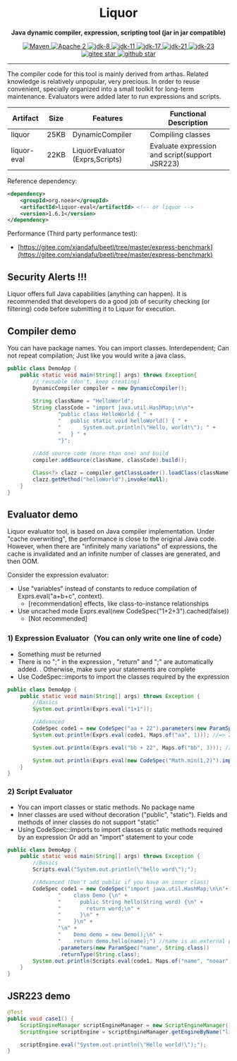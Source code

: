 <h1 align="center" style="text-align:center;">
Liquor
</h1>
<p align="center">
	<strong>Java dynamic compiler, expression, scripting tool (jar in jar compatible)</strong>
</p>
<p align="center">
    <a target="_blank" href="https://central.sonatype.com/search?q=org.noear%liquor">
        <img src="https://img.shields.io/maven-central/v/org.noear/liquor.svg?label=Maven%20Central" alt="Maven" />
    </a>
    <a target="_blank" href="LICENSE">
		<img src="https://img.shields.io/:License-Apache2-blue.svg" alt="Apache 2" />
	</a>
    <a target="_blank" href="https://www.oracle.com/java/technologies/javase/javase-jdk8-downloads.html">
		<img src="https://img.shields.io/badge/JDK-8-green.svg" alt="jdk-8" />
	</a>
    <a target="_blank" href="https://www.oracle.com/java/technologies/javase/jdk11-archive-downloads.html">
		<img src="https://img.shields.io/badge/JDK-11-green.svg" alt="jdk-11" />
	</a>
    <a target="_blank" href="https://www.oracle.com/java/technologies/javase/jdk17-archive-downloads.html">
		<img src="https://img.shields.io/badge/JDK-17-green.svg" alt="jdk-17" />
	</a>
    <a target="_blank" href="https://www.oracle.com/java/technologies/javase/jdk21-archive-downloads.html">
		<img src="https://img.shields.io/badge/JDK-21-green.svg" alt="jdk-21" />
	</a>
    <a target="_blank" href="https://www.oracle.com/java/technologies/javase/jdk23-archive-downloads.html">
		<img src="https://img.shields.io/badge/JDK-23-green.svg" alt="jdk-23" />
	</a>
    <br />
    <a target="_blank" href='https://gitee.com/noear/liquor/stargazers'>
		<img src='https://gitee.com/noear/liquor/badge/star.svg' alt='gitee star'/>
	</a>
    <a target="_blank" href='https://github.com/noear/liquor/stargazers'>
		<img src="https://img.shields.io/github/stars/noear/liquor.svg?style=flat&logo=github" alt="github star"/>
	</a>
</p>

<hr>

The compiler code for this tool is mainly derived from arthas. Related knowledge is relatively unpopular, very precious. In order to reuse convenient, specially organized into a small toolkit for long-term maintenance. Evaluators were added later to run expressions and scripts.

| Artifact             | Size | Features                                  | Functional Description               |
|----------------------|------|-----------------------------------------|--------------------------------------|
| liquor               | 25KB | DynamicCompiler                         | Compiling classes                    |
| liquor-eval          | 22KB | LiquorEvaluator (Exprs,Scripts)  | Evaluate expression and script(support JSR223) |


Reference dependency:

```xml
<dependency>
    <groupId>org.noear</groupId>
    <artifactId>liquor-eval</artifactId> <!-- or liquor -->
    <version>1.6.1</version>
</dependency>
```


Performance (Third party performance test):

* [https://gitee.com/xiandafu/beetl/tree/master/express-benchmark](https://gitee.com/xiandafu/beetl/tree/master/express-benchmark)


## Security Alerts !!!

Liquor offers full Java capabilities (anything can happen). It is recommended that developers do a good job of security checking (or filtering) code before submitting it to Liquor for execution.

## Compiler demo

You can have package names. You can import classes. Interdependent; Can not repeat compilation; Just like you would write a java class.

```java
public class DemoApp {
    public static void main(String[] args) throws Exception{
        // reusable (don't, keep creating)
        DynamicCompiler compiler = new DynamicCompiler();
        
        String className = "HelloWorld";
        String classCode = "import java.util.HashMap;\n\n"+
                "public class HelloWorld { " +
                "   public static void helloWorld() { " +
                "       System.out.println(\"Hello, world!\"); " +
                "   } " +
                "}";
        
        //Add source code (more than one) and build
        compiler.addSource(className, classCode).build();

        Class<?> clazz = compiler.getClassLoader().loadClass(className);
        clazz.getMethod("helloWorld").invoke(null);
    }
}
```



## Evaluator demo

Liquor evaluator tool, is based on Java compiler implementation. Under "cache overwriting", the performance is close to the original Java code. However, when there are "infinitely many variations" of expressions, the cache is invalidated and an infinite number of classes are generated, and then OOM.

Consider the expression evaluator:

* Use "variables" instead of constants to reduce compilation of Exprs.eval("a+b+c", context).
  * [recommendation] effects, like class-to-instance relationships
* Use uncached mode Exprs.eval(new CodeSpec("1+2+3").cached(false))
  * [Not recommended]



### 1) Expression Evaluator（You can only write one line of code）


* Something must be returned
* There is no ";" in the expression , "return" and ";" are automatically added. . Otherwise, make sure your statements are complete
* Use CodeSpec::imports to import the classes required by the expression


```java
public class DemoApp {
    public static void main(String[] args) throws Exception {
        //Basics
        System.out.println(Exprs.eval("1+1"));

        //Advanced
        CodeSpec code1 = new CodeSpec("aa + 22").parameters(new ParamSpec("aa", Integer.class));
        System.out.println(Exprs.eval(code1, Maps.of("aa", 1))); //=> 23

        System.out.println(Exprs.eval("bb + 22", Maps.of("bb", 3))); //=>25

        System.out.println(Exprs.eval(new CodeSpec("Math.min(1,2)").imports(Math.class))); //=>1
    }
}
```


### 2) Script Evaluator

* You can import classes or static methods. No package name
* Inner classes are used without decoration ("public", "static"). Fields and methods of inner classes do not support "static"
* Using CodeSpec::imports to import classes or static methods required by an expression Or add an "import" statement to your code


```java
public class DemoApp {
    public static void main(String[] args) throws Exception {
        //Basics
        Scripts.eval("System.out.println(\"hello word\");");

        //Advanced (Don't add public if you have an inner class)
        CodeSpec code1 = new CodeSpec("import java.util.HashMap;\n\n"+
                "    class Demo {\n" +
                "      public String hello(String word) {\n" +
                "        return word;\n" +
                "      }\n" +
                "    }\n" +
                "\n" +
                "    Demo demo = new Demo();\n" +
                "    return demo.hello(name);") //name is an external parameter
                .parameters(new ParamSpec("name", String.class))
                .returnType(String.class);
        System.out.println(Scripts.eval(code1, Maps.of("name", "noear"))); //=>noear
    }
}
```

## JSR223 demo

```java
@Test
public void case1() {
    ScriptEngineManager scriptEngineManager = new ScriptEngineManager();
    ScriptEngine scriptEngine = scriptEngineManager.getEngineByName("liquor"); //或 "java"

    scriptEngine.eval("System.out.println(\"Hello world!\");");
}
```

